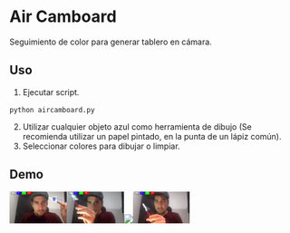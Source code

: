 # Air Camboard

Seguimiento de color para generar tablero en cámara.

## Uso

1. Ejecutar script.
```
python aircamboard.py
```
2. Utilizar cualquier objeto azul como herramienta de dibujo (Se recomienda utilizar un papel pintado, en la punta de un lápiz común).
3. Seleccionar colores para dibujar o limpiar.

## Demo

<img src="demo/1.gif" width="20%"><img src="demo/2.gif" width="20%"><img src="demo/3.gifg" width="20%"><img src="demo/4.gif" width="20%">
